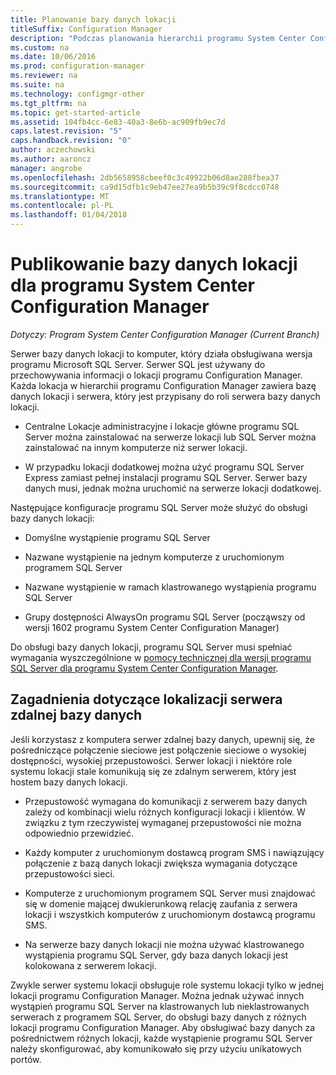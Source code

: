 ```yaml
---
title: Planowanie bazy danych lokacji
titleSuffix: Configuration Manager
description: "Podczas planowania hierarchii programu System Center Configuration Manager, należy rozważyć bazy danych lokacji i roli serwera bazy danych lokacji."
ms.custom: na
ms.date: 10/06/2016
ms.prod: configuration-manager
ms.reviewer: na
ms.suite: na
ms.technology: configmgr-other
ms.tgt_pltfrm: na
ms.topic: get-started-article
ms.assetid: 104fb4cc-6e83-40a3-8e6b-ac909fb9ec7d
caps.latest.revision: "5"
caps.handback.revision: "0"
author: aczechowski
ms.author: aaroncz
manager: angrobe
ms.openlocfilehash: 2db5658958cbeef0c3c49922b06d8ae288fbea37
ms.sourcegitcommit: ca9d15dfb1c9eb47ee27ea9b5b39c9f8cdcc0748
ms.translationtype: MT
ms.contentlocale: pl-PL
ms.lasthandoff: 01/04/2018
---
```

# <a name="plan-for-the-site-database-for-system-center-configuration-manager"></a>Publikowanie bazy danych lokacji dla programu System Center Configuration Manager

*Dotyczy: Program System Center Configuration Manager (Current Branch)*

Serwer bazy danych lokacji to komputer, który działa obsługiwana wersja programu Microsoft SQL Server. Serwer SQL jest używany do przechowywania informacji o lokacji programu Configuration Manager. Każda lokacja w hierarchii programu Configuration Manager zawiera bazę danych lokacji i serwera, który jest przypisany do roli serwera bazy danych lokacji.  

-   Centralne Lokacje administracyjne i lokacje główne programu SQL Server można zainstalować na serwerze lokacji lub SQL Server można zainstalować na innym komputerze niż serwer lokacji.  

-   W przypadku lokacji dodatkowej można użyć programu SQL Server Express zamiast pełnej instalacji programu SQL Server. Serwer bazy danych musi, jednak można uruchomić na serwerze lokacji dodatkowej.  

Następujące konfiguracje programu SQL Server może służyć do obsługi bazy danych lokacji:  

-   Domyślne wystąpienie programu SQL Server  

-   Nazwane wystąpienie na jednym komputerze z uruchomionym programem SQL Server  

-   Nazwane wystąpienie w ramach klastrowanego wystąpienia programu SQL Server  

-   Grupy dostępności AlwaysOn programu SQL Server (począwszy od wersji 1602 programu System Center Configuration Manager)


Do obsługi bazy danych lokacji, programu SQL Server musi spełniać wymagania wyszczególnione w [pomocy technicznej dla wersji programu SQL Server dla programu System Center Configuration Manager](../../../core/plan-design/configs/support-for-sql-server-versions.md).  



## <a name="remote-database-server-location-considerations"></a>Zagadnienia dotyczące lokalizacji serwera zdalnej bazy danych  

Jeśli korzystasz z komputera serwer zdalnej bazy danych, upewnij się, że pośredniczące połączenie sieciowe jest połączenie sieciowe o wysokiej dostępności, wysokiej przepustowości. Serwer lokacji i niektóre role systemu lokacji stale komunikują się ze zdalnym serwerem, który jest hostem bazy danych lokacji.

-   Przepustowość wymagana do komunikacji z serwerem bazy danych zależy od kombinacji wielu różnych konfiguracji lokacji i klientów. W związku z tym rzeczywistej wymaganej przepustowości nie można odpowiednio przewidzieć.  

-   Każdy komputer z uruchomionym dostawcą program SMS i nawiązujący połączenie z bazą danych lokacji zwiększa wymagania dotyczące przepustowości sieci.  

-   Komputerze z uruchomionym programem SQL Server musi znajdować się w domenie mającej dwukierunkową relację zaufania z serwera lokacji i wszystkich komputerów z uruchomionym dostawcą programu SMS.  

-   Na serwerze bazy danych lokacji nie można używać klastrowanego wystąpienia programu SQL Server, gdy baza danych lokacji jest kolokowana z serwerem lokacji.  


Zwykle serwer systemu lokacji obsługuje role systemu lokacji tylko w jednej lokacji programu Configuration Manager. Można jednak używać innych wystąpień programu SQL Server na klastrowanych lub nieklastrowanych serwerach z programem SQL Server, do obsługi bazy danych z różnych lokacji programu Configuration Manager. Aby obsługiwać bazy danych za pośrednictwem różnych lokacji, każde wystąpienie programu SQL Server należy skonfigurować, aby komunikowało się przy użyciu unikatowych portów.  
